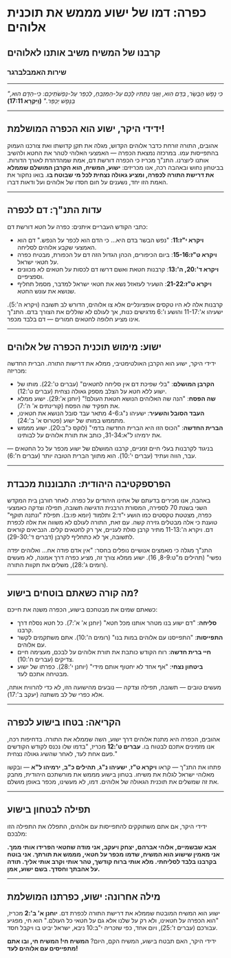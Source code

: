 # כפרה: דמו של ישוע מממש את תוכנית אלוהים

## קרבנו של המשיח משיב אותנו לאלוהים

### שירות האמבלברגר

---

_"כִּי נֶפֶשׁ הַבָּשָׂר, בַּדָּם הִוא, וַאֲנִי נְתַתִּיו לָכֶם עַל-הַמִּזְבֵּחַ, לְכַפֵּר עַל-נַפְשֹׁתֵיכֶם:  כִּי-הַדָּם הוּא, בַּנֶּפֶשׁ יְכַפֵּר."_
**(וַיִּקְרָא 17:11)**

---

## ידידי היקר, ישוע הוא הכפרה המושלמת!

אהובים, התורה זורחת כדבר אלוהים הקדוש, מגלה את תקן קדושתו ואת צורכנו העמוק בהתפייסות עמו. במרכזה נמצאת הכפרה — האמצעי האלוהי לטהר את החטא ולהשיב אותנו ליוצרנו. התנ"ך מכריז כי הכפרה דורשת דם, אמת שמהדהדת לאורך הדורות. בביטחון נחוש ובאהבה רכה, אנו מכריזים: **ישוע, המשיח, הוא הקרבן המושלם שממלא את דרישת התורה לכפרה, ומציע גאולה נצחית לכל מי שבוטח בו**. בואו נחקור את האמת הזו יחד, נשענים על חום חסדו של אלוהים ועל ודאות דברו.

---

## עדות התנ"ך: דם לכפרה

כתבי הקודש העבריים איתנים: כפרה על חטא דורשת דם:

- **ויקרא י"ז:11**: "נפש הבשר בדם היא... כי הדם הוא לכפר על הנפש." דם הוא האמצעי שקבע אלוהים לסליחה.
- **ויקרא ט"ז:15-16**: ביום הכיפורים, הכהן הגדול הזה דם על הכפורת, מבטיח כפרה על חטאי ישראל.
- **ויקרא ד':20, ה':13**: קרבנות חטאת ואשם דרשו דם לכסות על חטאים לא מכוונים וספציפיים.
- **ויקרא ט"ז:21-22**: השעיר לעזאזל נשא את חטאי ישראל למדבר, מסמל תחליף שנושא את עונש החטא.

קרבנות אלה לא היו טקסים אופציונליים אלא צו אלוהים, הדורש לב תשובה (ויקרא ה':5). ישעיהו א':11-17 והושע ו':6 מדגישים כנות, אך לעולם לא שוללים את הצורך בדם. התנ"ך אינו מציע חלופה לחטאים חמורים — דם בלבד מכפר.

---

## ישוע: מימוש תוכנית הכפרה של אלוהים

ידידי היקר, ישוע הוא הקרבן האולטימטיבי, ממלא את דרישות התורה. הברית החדשה מכריזה:

- **הקרבן המושלם**: "בלי שפיכת דם אין סליחה לחטאים" (עברים ט':22). מותו של ישוע ללא חטא על הצלב מספק גאולה נצחית (עברים ט':12).
- **שה הפסח**: "הנה שה האלוהים הנושא חטאת העולם!" (יוחנן א':29). ישוע ממלא את תפקיד שה הפסח (קורינתים א' ה':7).
- **העבד הסובל והשעיר**: ישעיהו נ"ג:4-6 מתאר עבד סובל הנושא את חטאינו, מתממש במותו של ישוע (פטרוס א' ב':24).
- **הברית החדשה**: "הכוס הזו היא הברית החדשה בדמי" (לוקס כ"ב:20). ישוע מממש את ירמיהו ל"א:31-34, כותב את תורת אלוהים על לבותינו.

בניגוד לקרבנות בעלי חיים זמניים, קרבנו המושלם של ישוע מכפר על כל החטאים — עבר, הווה ועתיד (עברים י':10). הוא מתווך הברית הטובה יותר (עברים ח':6).

---

## הפרספקטיבה היהודית: התבוננות מכבדת

באהבה, אנו מכירים בדעתם של אחינו היהודים על כפרה. לאחר חורבן בית המקדש השני בשנת 70 לספירה, המסורת הרבנית הדגישה תשובה, תפילה וצדקה כאמצעי כפרה, מצטטת טקסטים כמו הושע י"ד:2 ותלמוד (יומא פו:ב). תפילת "ונתנה תוקף" טוענת כי אלה מבטלים גזירה קשה. עם זאת, התורה לעולם לא משווה את אלה לכפרת דם. ויקרא ה':11-13 מתיר קרבן סולת לעניים, אך רק לחטאים קלים. הנביאים קוראים לתשובה, אך לא כתחליף לקרבן (דברים ד':29-30).

התנ"ך מגלה כי מאמצים אנושיים נופלים בחסר: "אין אדם פודה אח... ואלוהים יפדה נפשי" (תהילים מ"ט:8-9, 16). ישוע ממלא צורך זה, מציע כפרה דרך אמונה, לא מעשים (רומים ג':28), משלים את תקוות התורה.

---

## מה קורה כשאתם בוטחים בישוע?

כשאתם שמים את מבטחכם בישוע, הכפרה משנה את חייכם:

- **סליחה**: "דם ישוע בנו מטהר אותנו מכל חטא" (יוחנן א' א':7). כל חטא נסלח דרך קרבנו.
- **התפייסות**: "התפייסנו עם אלוהים במות בנו" (רומים ה':10). אתם משתקמים לקשר עם אלוהים.
- **חיי ברית חדשה**: רוח הקודש כותבת את תורת אלוהים על לבכם, מעצימה חיים צדיקים (עברים ח':10).
- **ביטחון נצחי**: "אף אחד לא יחטוף אותם מידי" (יוחנן י':28). כפרתו של ישוע מבטיחה אתכם לעד.

מעשים טובים — תשובה, תפילה וצדקה — נובעים מהישועה הזו, לא כדי להרוויח אותה, אלא כפרי של לב משתנה (יעקב ב':17).

---

## הקריאה: בטחו בישוע לכפרה

אהובים, הכפרה היא מתנת אלוהים דרך ישוע, השה שממלא את התורה. בדחיפות רכה, אנו מזמינים אתכם לבטוח בו. **עברים ט':12** מכריז, "בדמו שלו נכנס לקודש הקודשים פעם אחת לעד, לאחר שהשיג גאולה נצחית."

פתחו את התנ"ך — קראו **ויקרא ט"ז**, **ישעיהו נ"ג**, **תהילים כ"ב**, **ירמיהו ל"א** — ובקשו מאלוהי ישראל לגלות את משיחו. בטחון בישוע מממש את מורשתכם היהודית, מחבק את זה שמשלים את תוכנית הגאולה של אלוהים. דמו, לא מעשינו, מכפר באופן מושלם.

---

## תפילה לבטחון בישוע

ידידי היקר, אם אתם משתוקקים להתפייסות עם אלוהים, התפללו את התפילה הזו מלבכם:

**אבא שבשמיים, אלוהי אברהם, יצחק ויעקב, אני מודה שחטאי הפרידו אותי ממך. אני מאמין שישוע הוא המשיח, שדמו מכפר על חטאי, מממש את תורתך. אני בוטח בקרבנו בלבד לסליחתי. מלא אותי ברוח קודשך, טהר אותי וקרב אותי אליך. תודה על אהבתך וחסדך. בשם ישוע, אמן.**

---

## מילה אחרונה: ישוע, כפרתנו המושלמת

ישוע הוא המשיח המובטח שממלא את דרישת התורה לכפרת דם. **יוחנן א' ב':2** מכריז, "הוא הכפרה על חטאינו, ולא רק על שלנו אלא גם על חטאי כל העולם." הוא חי, מפגיע עבורכם (עברים ז':25), ויום אחד, כפי שזכריה י"ב:10 ניבא, ישראל יביט בו ויקבל חסד.

ידידי היקר, האם תבטח בישוע, המשיח הקם, היום? **המשיח חי! המשיח חי, ובו אתם מתפייסים עם אלוהים לעד!**